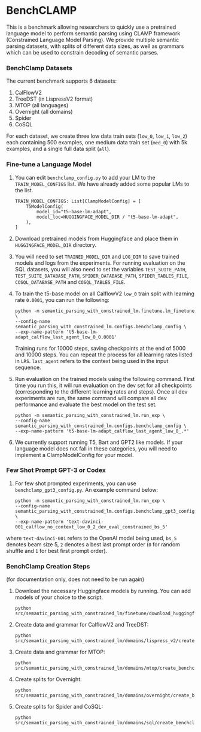 # BenchCLAMP 

This is a benchmark allowing researchers to quickly use a pretrained language model
to perform semantic parsing using CLAMP framework (Constrained Language Model Parsing). 
We provide multiple semantic 
parsing datasets, with splits of different data sizes, as well as grammars which can be 
used to constrain decoding of semantic parses.

### BenchClamp Datasets
The current benchmark supports 6 datasets:
1. CalFlowV2
2. TreeDST (in LispressV2 format)
3. MTOP (all languages)
4. Overnight (all domains)
5. Spider
6. CoSQL

For each dataset, we create three low data train sets (`low_0`, `low_1`,
`low_2`) each containing 500 examples, one
medium data train set (`med_0`) with 5k examples, and a single full data 
split (`all`).

### Fine-tune a Language Model
1. You can edit `benchclamp_config.py` to add your LM to the `TRAIN_MODEL_CONFIGS` 
list. We have already added some popular LMs to the list.
    ```
    TRAIN_MODEL_CONFIGS: List[ClampModelConfig] = [
        T5ModelConfig(
            model_id="t5-base-lm-adapt",
            model_loc=HUGGINGFACE_MODEL_DIR / "t5-base-lm-adapt",
        ),
    ]
    ```  

2. Download pretrained models from Huggingface and place them in `HUGGINGFACE_MODEL_DIR`
directory.

3. You will need to set `TRAINED_MODEL_DIR` and `LOG_DIR` to save trained models
and logs from the experiments. For running evaluation on the SQL datasets, you
will also need to set the variables `TEST_SUITE_PATH`, 
`TEST_SUITE_DATABASE_PATH`, `SPIDER_DATABASE_PATH`,
`SPIDER_TABLES_FILE`, `COSQL_DATABASE_PATH` and `COSQL_TABLES_FILE`. 

4. To train the t5-base model on all CalflowV2 `low_0` train split with learning rate
`0.0001`, you can run the following:
   ```
   python -m semantic_parsing_with_constrained_lm.finetune.lm_finetune \
   --config-name semantic_parsing_with_constrained_lm.configs.benchclamp_config \
   --exp-name-pattern 't5-base-lm-adapt_calflow_last_agent_low_0_0.0001'
   ```
   Training runs for 10000 steps, saving checkpoints at the end of 5000 and 10000 steps. 
   You can repeat the process for all learning rates listed in `LRS`. `last_agent` refers
   to the context being used in the input sequence.

5. Run evaluation on the trained models using the following command. First time you run this, it will run 
evaluation on the dev set for all checkpoints (corresponding to the different
learning rates and steps). Once all dev experiments are run, the same command 
will compare all dev performance and evaluate the best model on the test set.   
   ```
   python -m semantic_parsing_with_constrained_lm.run_exp \
   --config-name semantic_parsing_with_constrained_lm.configs.benchclamp_config \
   --exp-name-pattern 't5-base-lm-adapt_calflow_last_agent_low_0_.*'
   ```

6. We currently support running T5, Bart and GPT2 like models. If your language model
does not fall in these categories, you will need to implement a ClampModelConfig for your
model. 

### Few Shot Prompt GPT-3 or Codex

1. For few shot prompted experiments, you can use `benchclamp_gpt3_config.py`.
An example command below:
   ```
   python -m semantic_parsing_with_constrained_lm.run_exp \
   --config-name semantic_parsing_with_constrained_lm.configs.benchclamp_gpt3_config \
   --exp-name-pattern 'text-davinci-001_calflow_no_context_low_0_2_dev_eval_constrained_bs_5'
   ```
where `text-davinci-001` refers to the OpenAI model being used, `bs_5` denotes beam size 5,
`2` denotes a best last prompt order (`0` for random shuffle and `1` for best first prompt order).


### BenchClamp Creation Steps 
(for documentation only, does not need to be run again)

1. Download the necessary Huggingface models by running. You can add models
of your choice to the script. 
    ```
    python src/semantic_parsing_with_constrained_lm/finetune/download_huggingface_lms.py
    ```

2. Create data and grammar for CalflowV2 and TreeDST:
   ```
   python src/semantic_parsing_with_constrained_lm/domains/lispress_v2/create_benchclamp_data.py
   ```
   
3. Create data and grammar for MTOP:
   ```
   python src/semantic_parsing_with_constrained_lm/domains/mtop/create_benchclamp_data.py
   ```
   
4. Create splits for Overnight:
   ```
   python src/semantic_parsing_with_constrained_lm/domains/overnight/create_benchclamp_data.py
   ```
   
5. Create splits for Spider and CoSQL:
   ```
   python src/semantic_parsing_with_constrained_lm/domains/sql/create_benchclamp_data.py
   ```
